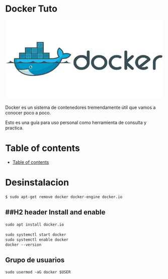 # Docker Tuto


![](https://github.com/Rijaelto/big_Rata/blob/master/docker/images/dockerlogo.png)

Docker es un sistema de contenedores tremendamente útil que vamos a conocer poco a poco. 

Esto es una guía para uso personal como herramienta de consulta y practica. 


Table of contents
=================

<!--ts-->
   * [Table of contents](#table-of-contents)

<!--te-->


Desinstalacion
==============

`$ sudo apt-get remove docker docker-engine docker.io`


	

##H2 header Install and enable
------

	sudo apt install docker.io

	sudo systemctl start docker
	sudo systemctl enable docker
	docker --version

Grupo de usuarios
------

	sudo usermod -aG docker $USER
